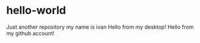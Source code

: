 # hello-world
Just another repository
my name is ivan
Hello from my desktop!
Hello from my github account!

